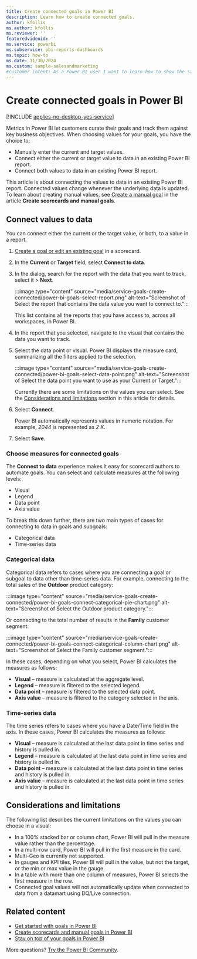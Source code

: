 ```yaml
---
title: Create connected goals in Power BI
description: Learn how to create connected goals.
author: kfollis
ms.author: kfollis
ms.reviewer: ''
featuredvideoid: ''
ms.service: powerbi
ms.subservice: pbi-reports-dashboards
ms.topic: how-to
ms.date: 11/30/2024
ms.custom: sample-salesandmarketing
#customer intent: As a Power BI user I want to learn how to show the same goal on multiple Power BI scoredcards.
---
```


# Create connected goals in Power BI

[!INCLUDE [applies-no-desktop-yes-service](../includes/applies-no-desktop-yes-service.md)]

Metrics in Power BI let customers curate their goals and track them against key business objectives. When choosing values for your goals, you have the choice to:

- Manually enter the current and target values.
- Connect either the current or target value to data in an existing Power BI report.
- Connect both values to data in an existing Power BI report.

This article is about connecting the values to data in an existing Power BI report. Connected values change whenever the underlying data is updated. To learn about creating manual values, see [Create a manual goal](service-goals-create.md#step-2-create-a-manual-metric) in the article **Create scorecards and manual goals**. 

## Connect values to data

You can connect either the current or the target value, or both, to a value in a report.

1. [Create a goal or edit an existing goal](service-goals-create.md) in a scorecard.

1. In the **Current** or **Target** field, select **Connect to data**.

1. In the dialog, search for the report with the data that you want to track, select it > **Next**.

    :::image type="content" source="media/service-goals-create-connected/power-bi-goals-select-report.png" alt-text="Screenshot of Select the report that contains the data value you want to connect to.":::

    This list contains all the reports that you have access to, across all workspaces, in Power BI.  

1. In the report that you selected, navigate to the visual that contains the data you want to track.
1. Select the data point or visual. Power BI displays the measure card, summarizing all the filters applied to the selection.

    :::image type="content" source="media/service-goals-create-connected/power-bi-goals-select-data-point.png" alt-text="Screenshot of Select the data point you want to use as your Current or Target.":::

    Currently there are some limitations on the values you can select. See the [Considerations and limitations](#considerations-and-limitations) section in this article for details.

1. Select **Connect**.

    Power BI automatically represents values in numeric notation. For example, *2044* is represented as *2 K*. 

1. Select **Save**.

### Choose measures for connected goals

The **Connect to data** experience makes it easy for scorecard authors to automate goals. You can select and calculate measures at the following levels:

- Visual
- Legend
- Data point
- Axis value

To break this down further, there are two main types of cases for connecting to data in goals and subgoals:

- Categorical data
- Time-series data 

### Categorical data 

Categorical data refers to cases where you are connecting a goal or subgoal to data other than time-series data. For example, connecting to the total sales of the **Outdoor** product category:

:::image type="content" source="media/service-goals-create-connected/power-bi-goals-connect-categorical-pie-chart.png" alt-text="Screenshot of Select the Outdoor product category.":::

Or connecting to the total number of results in the **Family** customer segment:

:::image type="content" source="media/service-goals-create-connected/power-bi-goals-connect-categorical-column-chart.png" alt-text="Screenshot of Select the Family customer segment.":::

In these cases, depending on what you select, Power BI calculates the measures as follows:

- **Visual** – measure is calculated at the aggregate level.
- **Legend** – measure is filtered to the selected legend.
- **Data point** – measure is filtered to the selected data point.  
- **Axis value** – measure is filtered to the category selected in the axis.

### Time-series data

The time series refers to cases where you have a Date/Time field in the axis. In these cases, Power BI calculates the measures as follows: 

- **Visual** – measure is calculated at the last data point in time series and history is pulled in.
- **Legend** – measure is calculated at the last data point in time series and history is pulled in.
- **Data point** – measure is calculated at the last data point in time series and history is pulled in.
- **Axis value** – measure is calculated at the last data point in time series and history is pulled in.

## Considerations and limitations

The following list describes the current limitations on the values you can choose in a visual:

- In a 100% stacked bar or column chart, Power BI will pull in the measure value rather than the percentage.
- In a multi-row card, Power BI will pull in the first measure in the card.
- Multi-Geo is currently not supported.
- In gauges and KPI tiles, Power BI will pull in the value, but not the target, or the min or max value in the gauge.
- In a table with more than one column of measures, Power BI selects the first measure in the row.
- Connected goal values will not automatically update when connected to data from a datamart using DQ/Live connection.


## Related content

- [Get started with goals in Power BI](service-goals-introduction.md)
- [Create scorecards and manual goals in Power BI](service-goals-create.md)
- [Stay on top of your goals in Power BI](service-goals-check-in.md)

More questions? [Try the Power BI Community](https://community.powerbi.com/).
